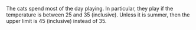 The cats spend most of the day playing. In particular, they play if the temperature is between 25 and 35 (inclusive).
Unless it is summer, then the upper limit is 45 (inclusive) instead of 35.


